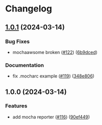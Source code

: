 # Changelog

## [1.0.1](https://github.com/MoLow/reporters/compare/mocha-v1.0.0...mocha-v1.0.1) (2024-03-14)


### Bug Fixes

* mochaawsome broken ([#122](https://github.com/MoLow/reporters/issues/122)) ([6b9dced](https://github.com/MoLow/reporters/commit/6b9dced7219fd24af5d3fe2e810806b265ac1007))


### Documentation

* fix .mocharc example ([#119](https://github.com/MoLow/reporters/issues/119)) ([348e806](https://github.com/MoLow/reporters/commit/348e8060be26632dbdd2df824f92815039cbce75))

## 1.0.0 (2024-03-14)


### Features

* add mocha reporter ([#116](https://github.com/MoLow/reporters/issues/116)) ([90ef449](https://github.com/MoLow/reporters/commit/90ef4490665e19cab1ceebf8a77e78b54e38f668))
